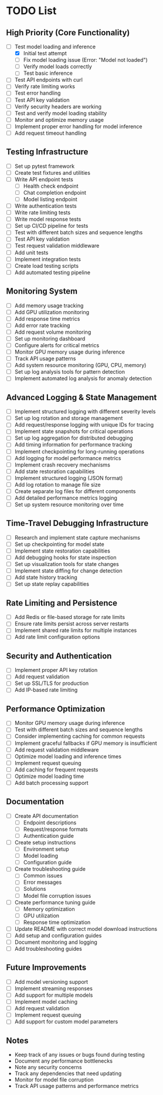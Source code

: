 # TODO List

## High Priority (Core Functionality)
- [ ] Test model loading and inference
  - [x] Initial test attempt
  - [ ] Fix model loading issue (Error: "Model not loaded")
  - [ ] Verify model loads correctly
  - [ ] Test basic inference
- [ ] Test API endpoints with curl
- [ ] Verify rate limiting works
- [ ] Test error handling
- [ ] Test API key validation
- [ ] Verify security headers are working
- [ ] Test and verify model loading stability
- [ ] Monitor and optimize memory usage
- [ ] Implement proper error handling for model inference
- [ ] Add request timeout handling

## Testing Infrastructure
- [ ] Set up pytest framework
- [ ] Create test fixtures and utilities
- [ ] Write API endpoint tests
  - [ ] Health check endpoint
  - [ ] Chat completion endpoint
  - [ ] Model listing endpoint
- [ ] Write authentication tests
- [ ] Write rate limiting tests
- [ ] Write model response tests
- [ ] Set up CI/CD pipeline for tests
- [ ] Test with different batch sizes and sequence lengths
- [ ] Test API key validation
- [ ] Test request validation middleware
- [ ] Add unit tests
- [ ] Implement integration tests
- [ ] Create load testing scripts
- [ ] Add automated testing pipeline

## Monitoring System
- [ ] Add memory usage tracking
- [ ] Add GPU utilization monitoring
- [ ] Add response time metrics
- [ ] Add error rate tracking
- [ ] Add request volume monitoring
- [ ] Set up monitoring dashboard
- [ ] Configure alerts for critical metrics
- [ ] Monitor GPU memory usage during inference
- [ ] Track API usage patterns
- [ ] Add system resource monitoring (GPU, CPU, memory)
- [ ] Set up log analysis tools for pattern detection
- [ ] Implement automated log analysis for anomaly detection

## Advanced Logging & State Management
- [ ] Implement structured logging with different severity levels
- [ ] Set up log rotation and storage management
- [ ] Add request/response logging with unique IDs for tracing
- [ ] Implement state snapshots for critical operations
- [ ] Set up log aggregation for distributed debugging
- [ ] Add timing information for performance tracking
- [ ] Implement checkpointing for long-running operations
- [ ] Add logging for model performance metrics
- [ ] Implement crash recovery mechanisms
- [ ] Add state restoration capabilities
- [ ] Implement structured logging (JSON format)
- [ ] Add log rotation to manage file size
- [ ] Create separate log files for different components
- [ ] Add detailed performance metrics logging
- [ ] Set up system resource monitoring over time

## Time-Travel Debugging Infrastructure
- [ ] Research and implement state capture mechanisms
- [ ] Set up checkpointing for model state
- [ ] Implement state restoration capabilities
- [ ] Add debugging hooks for state inspection
- [ ] Set up visualization tools for state changes
- [ ] Implement state diffing for change detection
- [ ] Add state history tracking
- [ ] Set up state replay capabilities
## Rate Limiting and Persistence
- [ ] Add Redis or file-based storage for rate limits
- [ ] Ensure rate limits persist across server restarts
- [ ] Implement shared rate limits for multiple instances
- [ ] Add rate limit configuration options

## Security and Authentication
- [ ] Implement proper API key rotation
- [ ] Add request validation
- [ ] Set up SSL/TLS for production
- [ ] Add IP-based rate limiting

## Performance Optimization
- [ ] Monitor GPU memory usage during inference
- [ ] Test with different batch sizes and sequence lengths
- [ ] Consider implementing caching for common requests
- [ ] Implement graceful fallbacks if GPU memory is insufficient
- [ ] Add request validation middleware
- [ ] Optimize model loading and inference times
- [ ] Implement request queuing
- [ ] Add caching for frequent requests
- [ ] Optimize model loading time
- [ ] Add batch processing support

## Documentation
- [ ] Create API documentation
  - [ ] Endpoint descriptions
  - [ ] Request/response formats
  - [ ] Authentication guide
- [ ] Create setup instructions
  - [ ] Environment setup
  - [ ] Model loading
  - [ ] Configuration guide
- [ ] Create troubleshooting guide
  - [ ] Common issues
  - [ ] Error messages
  - [ ] Solutions
  - [ ] Model file corruption issues
- [ ] Create performance tuning guide
  - [ ] Memory optimization
  - [ ] GPU utilization
  - [ ] Response time optimization
- [ ] Update README with correct model download instructions
- [ ] Add setup and configuration guides
- [ ] Document monitoring and logging
- [ ] Add troubleshooting guides

## Future Improvements
- [ ] Add model versioning support
- [ ] Implement streaming responses
- [ ] Add support for multiple models
- [ ] Implement model caching
- [ ] Add request validation
- [ ] Implement request queuing
- [ ] Add support for custom model parameters

## Notes
- Keep track of any issues or bugs found during testing
- Document any performance bottlenecks
- Note any security concerns
- Track any dependencies that need updating
- Monitor for model file corruption
- Track API usage patterns and performance metrics 